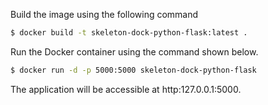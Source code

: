 Build the image using the following command

```bash
$ docker build -t skeleton-dock-python-flask:latest .
```

Run the Docker container using the command shown below.

```bash
$ docker run -d -p 5000:5000 skeleton-dock-python-flask
```

The application will be accessible at http:127.0.0.1:5000.
